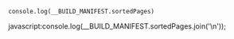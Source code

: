 
`console.log(__BUILD_MANIFEST.sortedPages)  `
  
javascript​:console.log(__BUILD_MANIFEST.sortedPages.join('\n'));